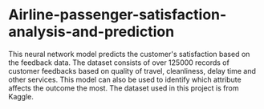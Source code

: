 # Airline-passenger-satisfaction-analysis-and-prediction
This neural network model predicts the customer's satisfaction based on the feedback data. The dataset consists of over 125000 records of customer feedbacks based on quality of travel, cleanliness, delay time and other services. This model can also be used to identify which attribute affects the outcome the most.
The dataset used in this project is from Kaggle.
